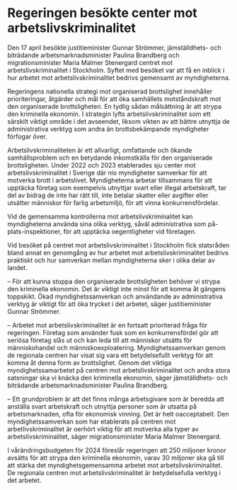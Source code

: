 # Regeringen besökte center mot arbetslivskriminalitet

Den 17 april besökte justitieminister Gunnar Strömmer, jämställdhets- och biträdande arbetsmarknadsminister Paulina Brandberg och migrationsminister Maria Malmer Stenergard centret mot arbetslivskriminalitet i Stockholm. Syftet med besöket var att få en inblick i hur arbetet mot arbetslivskriminalitet bedrivs gemensamt av myndigheterna.

Regeringens nationella strategi mot organiserad brottslighet innehåller prioriteringar, åtgärder och mål för att öka samhällets motståndskraft mot den organiserade brottsligheten. En tydlig sådan målsättning är att strypa den kriminella ekonomin. I strategin lyfts arbetslivskriminalitet som ett särskilt viktigt område i det avseendet, liksom vikten av att bättre utnyttja de administrativa verktyg som andra än brottsbekämpande myndigheter förfogar över.

Arbetslivskriminaliteten är ett allvarligt, omfattande och ökande samhällsproblem och en betydande inkomstkälla för den organiserade brottsligheten. Under 2022 och 2023 etablerades sju center mot arbetslivskriminalitet i Sverige där nio myndigheter samverkar för att motverka brott i arbetslivet. Myndigheterna arbetar tillsammans för att upptäcka företag som exempelvis utnyttjar svart eller illegal arbetskraft, tar del av bidrag de inte har rätt till, inte betalar skatter eller avgifter eller utsätter människor för farlig arbetsmiljö, för att vinna konkurrensfördelar.

Vid de gemensamma kontrollerna mot arbetslivskriminalitet kan myndigheterna använda sina olika verktyg, såväl administrativa som på-plats-inspektioner, för att upptäcka oegentligheter vid företagen.

Vid besöket på centret mot arbetslivskriminalitet i Stockholm fick statsråden bland annat en genomgång av hur arbetet mot arbetslivskriminalitet bedrivs praktiskt och hur samverkan mellan myndigheterna sker i olika delar av landet.

– För att kunna stoppa den organiserade brottsligheten behöver vi strypa den kriminella ekonomin. Det är viktigt inte minst för att komma åt gängens toppskikt. Ökad myndighetssamverkan och användande av administrativa verktyg är viktigt för att öka trycket i det arbetet, säger justitieminister Gunnar Strömmer.

– Arbetet mot arbetslivskriminalitet är en fortsatt prioriterad fråga för regeringen. Företag som använder fusk som en konkurrensfördel gör att seriösa företag slås ut och kan leda till att människor utsätts för människohandel och människoexploatering. Myndighetssamverkan genom de regionala centren har visat sig vara ett betydelsefullt verktyg för att komma åt denna form av brottslighet. Genom det viktiga myndighetssamarbetet på centren mot arbetslivskriminalitet och andra stora satsningar ska vi knäcka den kriminella ekonomin, säger jämställdhets- och biträdande arbetsmarknadsminister Paulina Brandberg.

– Ett grundproblem är att det finns många arbetsgivare som är beredda att anställa svart arbetskraft och utnyttja personer som är utsatta på arbetsmarknaden, ofta för ekonomisk vinning. Det är helt oacceptabelt. Den myndighetssamverkan som har etablerats på centren mot arbetlivskriminalitet är oerhört viktig för att motverka alla typer av arbetslivskriminalitet, säger migrationsminister Maria Malmer Stenergard.

I vårändringsbudgeten för 2024 föreslår regeringen att 250 miljoner kronor avsätts för att strypa den kriminella ekonomin, varav 30 miljoner ska gå till att stärka det myndighetsgemensamma arbetet mot arbetslivskriminalitet. De regionala centren mot arbetslivskriminalitet är betydelsefulla verktyg i det arbetet.
